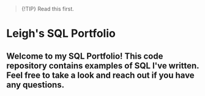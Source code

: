 > {!TIP}
> Read this first.


# Leigh's SQL Portfolio

## Welcome to my SQL Portfolio! This code repository contains examples of SQL I've written. Feel free to take a look and reach out if you have any questions.
